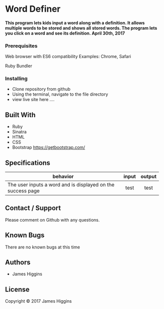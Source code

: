# Word Definer

#### This program lets kids input a word along with a definition. It allows multiple words to be stored and shows all stored words. The program lets you click on a word and see its definition. April 30th, 2017


### Prerequisites

Web browser with ES6 compatibility
Examples: Chrome, Safari

Ruby <!--VERSION HERE-->
Bundler

### Installing
* Clone repository from github
* Using the terminal, navigate to the file directory
* view live site here ....



## Built With

* Ruby
* Sinatra
* HTML
* CSS
* Bootstrap https://getbootstrap.com/


## Specifications

| behavior |  input   |  output  |
|----------|:--------:|:--------:|
|The user inputs a word and is displayed on the success page|test|test|


## Contact / Support
 Please comment on Github with any questions.

## Known Bugs
 There are no known bugs at this time

## Authors

* James Higgins

## License

Copyright © 2017 James Higgins
